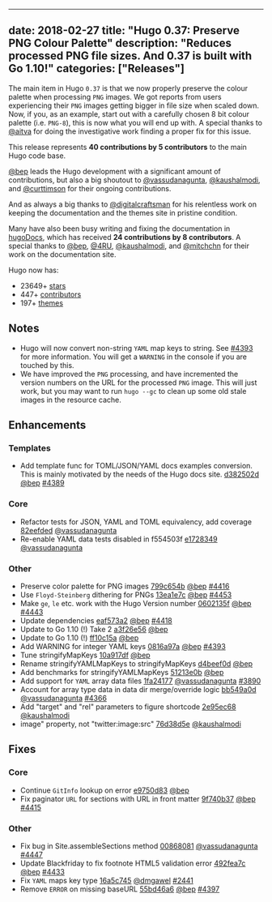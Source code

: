 
---
date: 2018-02-27
title: "Hugo 0.37: Preserve PNG Colour Palette"
description: "Reduces processed PNG file sizes. And 0.37 is built with Go 1.10!"
categories: ["Releases"]
---

The main item in Hugo `0.37` is that we now properly preserve the colour palette when processing `PNG` images. We got reports from users experiencing their `PNG` images getting bigger in file size when scaled down.   Now, if you, as an example, start out with a carefully chosen 8 bit colour palette (i.e. `PNG-8`), this is now what you will end up with. A special thanks to [@aitva](https://github.com/aitva) for doing the investigative work finding a proper fix for this issue.

This release represents **40 contributions by 5 contributors** to the main Hugo code base.

[@bep](https://github.com/bep) leads the Hugo development with a significant amount of contributions, but also a big shoutout to [@vassudanagunta](https://github.com/vassudanagunta), [@kaushalmodi](https://github.com/kaushalmodi), and [@curttimson](https://github.com/curttimson) for their ongoing contributions.

And as always a big thanks to [@digitalcraftsman](https://github.com/digitalcraftsman) for his relentless work on keeping the documentation and the themes site in pristine condition.

Many have also been busy writing and fixing the documentation in [hugoDocs](https://github.com/gohugoio/hugoDocs), 
which has received **24 contributions by 8 contributors**. A special thanks to [@bep](https://github.com/bep), [@4RU](https://github.com/4RU), [@kaushalmodi](https://github.com/kaushalmodi), and [@mitchchn](https://github.com/mitchchn) for their work on the documentation site.

Hugo now has:

* 23649+ [stars](https://github.com/gohugoio/hugo/stargazers)
* 447+ [contributors](https://github.com/gohugoio/hugo/graphs/contributors)
* 197+ [themes](http://themes.gohugo.io/)

## Notes

* Hugo will now convert non-string `YAML` map keys to string.  See [#4393](https://github.com/gohugoio/hugo/issues/4393) for more information. You will get a `WARNING` in the console if you are touched by this.
* We have improved the `PNG` processing, and have incremented the version numbers on the URL for the processed `PNG` image. This will just work, but you may want to run `hugo --gc` to clean up some old stale images in the resource cache.

## Enhancements

### Templates

* Add template func for TOML/JSON/YAML docs examples conversion. This is mainly motivated by the needs of the Hugo docs site. [d382502d](https://github.com/gohugoio/hugo/commit/d382502d6dfa1c066545e215ba83e2e0a9d2c8d7) [@bep](https://github.com/bep) [#4389](https://github.com/gohugoio/hugo/issues/4389)

### Core

* Refactor tests for JSON, YAML and TOML equivalency, add coverage [82eefded](https://github.com/gohugoio/hugo/commit/82eefded1353f0198fd8fe9f7df1aa620d3d50eb) [@vassudanagunta](https://github.com/vassudanagunta) 
* Re-enable YAML data tests disabled in f554503f [e1728349](https://github.com/gohugoio/hugo/commit/e1728349930e2cc1b6580766473de98adb0f3e50) [@vassudanagunta](https://github.com/vassudanagunta) 

### Other

* Preserve color palette for PNG images [799c654b](https://github.com/gohugoio/hugo/commit/799c654b0d39ec869c2da24d41de3636eb7157f0) [@bep](https://github.com/bep) [#4416](https://github.com/gohugoio/hugo/issues/4416)
* Use `Floyd-Steinberg` dithering for PNGs [13ea1e7c](https://github.com/gohugoio/hugo/commit/13ea1e7c352852966f88ef119d9434bbb1ee62fa) [@bep](https://github.com/bep) [#4453](https://github.com/gohugoio/hugo/issues/4453)
* Make `ge`, `le` etc. work with the Hugo Version number [0602135f](https://github.com/gohugoio/hugo/commit/0602135fd44b0cfa0a51b0ec6e451ae58ac95666) [@bep](https://github.com/bep) [#4443](https://github.com/gohugoio/hugo/issues/4443)
* Update dependencies [eaf573a2](https://github.com/gohugoio/hugo/commit/eaf573a2778e79287b871b69f4959fd3082d8887) [@bep](https://github.com/bep) [#4418](https://github.com/gohugoio/hugo/issues/4418)
* Update to Go 1.10 (!) Take 2 [a3f26e56](https://github.com/gohugoio/hugo/commit/a3f26e56368c62b0900a10d83a11b7783630963b) [@bep](https://github.com/bep) 
* Update to Go 1.10 (!) [ff10c15a](https://github.com/gohugoio/hugo/commit/ff10c15a93632043f7a7f6551a30487c9ef58c50) [@bep](https://github.com/bep) 
* Add WARNING for integer YAML keys [0816a97a](https://github.com/gohugoio/hugo/commit/0816a97a469f11d8e9706143975eaa532e29639b) [@bep](https://github.com/bep) [#4393](https://github.com/gohugoio/hugo/issues/4393)
* Tune stringifyMapKeys [10a917df](https://github.com/gohugoio/hugo/commit/10a917dfdce8851666c5b89ebc02af6f6c84ab59) [@bep](https://github.com/bep) 
* Rename stringifyYAMLMapKeys to stringifyMapKeys [d4beef0d](https://github.com/gohugoio/hugo/commit/d4beef0d2bb8f6481fa80e1d938454a7d4e38814) [@bep](https://github.com/bep) 
* Add benchmarks for stringifyYAMLMapKeys [51213e0b](https://github.com/gohugoio/hugo/commit/51213e0be19fc19dbca9815afa95c73bd6d159c2) [@bep](https://github.com/bep) 
* Add support for `YAML` array data files [1fa24177](https://github.com/gohugoio/hugo/commit/1fa2417777d82b81bf37919ad02de4f5dcbf0d50) [@vassudanagunta](https://github.com/vassudanagunta) [#3890](https://github.com/gohugoio/hugo/issues/3890)
* Account for array type data in data dir merge/override logic [bb549a0d](https://github.com/gohugoio/hugo/commit/bb549a0d57505a6b8f28930bb91a9ab44cbb3288) [@vassudanagunta](https://github.com/vassudanagunta) [#4366](https://github.com/gohugoio/hugo/issues/4366)
* Add "target" and "rel" parameters to figure shortcode [2e95ec68](https://github.com/gohugoio/hugo/commit/2e95ec6844bf65a25485bdc8e2638e45788f2dcf) [@kaushalmodi](https://github.com/kaushalmodi) 
* image" property, not "twitter:image:src" [76d38d5e](https://github.com/gohugoio/hugo/commit/76d38d5e5322fc6220fb9e74f9ca0668606ebb5d) [@kaushalmodi](https://github.com/kaushalmodi) 

## Fixes

### Core

* Continue `GitInfo` lookup on error [e9750d83](https://github.com/gohugoio/hugo/commit/e9750d831f749afa928d8a099af5889d18cb2484) [@bep](https://github.com/bep) 
* Fix paginator `URL` for sections with URL in front matter [9f740b37](https://github.com/gohugoio/hugo/commit/9f740b37cfb3278e34a5d085380ccd4d619dabff) [@bep](https://github.com/bep) [#4415](https://github.com/gohugoio/hugo/issues/4415)

### Other

* Fix bug in Site.assembleSections method [00868081](https://github.com/gohugoio/hugo/commit/00868081f624928d773a7b698654766f8cd70069) [@vassudanagunta](https://github.com/vassudanagunta) [#4447](https://github.com/gohugoio/hugo/issues/4447)
* Update Blackfriday to fix footnote HTML5 validation error [492fea7c](https://github.com/gohugoio/hugo/commit/492fea7cd2bfcbdfe9f56aa0ae659cf62648833b) [@bep](https://github.com/bep) [#4433](https://github.com/gohugoio/hugo/issues/4433)
* Fix `YAML` maps key type [16a5c745](https://github.com/gohugoio/hugo/commit/16a5c74519771138023f019fe535fa5b250dc50d) [@dmgawel](https://github.com/dmgawel) [#2441](https://github.com/gohugoio/hugo/issues/2441)
* Remove `ERROR` on missing baseURL [55bd46a6](https://github.com/gohugoio/hugo/commit/55bd46a633d68f62e131457631ba839d6f876a55) [@bep](https://github.com/bep) [#4397](https://github.com/gohugoio/hugo/issues/4397)





